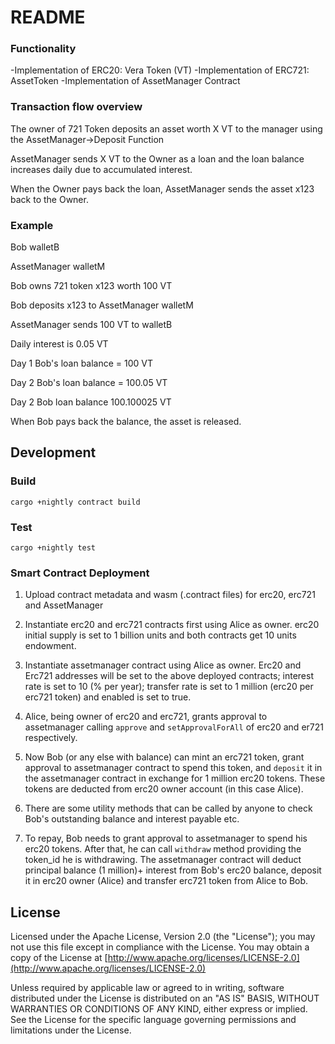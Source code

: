 # README #


###  Functionality ###

-Implementation of ERC20: Vera Token (VT)
-Implementation of ERC721: AssetToken
-Implementation of AssetManager Contract


### Transaction flow overview ###
The owner of 721 Token deposits an asset worth X VT to the manager using the AssetManager->Deposit Function

AssetManager sends X VT to the Owner as a loan and the loan balance increases daily due to accumulated interest. 

When the Owner pays back the loan, AssetManager sends the asset x123 back to the Owner.

### Example ###

Bob  walletB

AssetManager walletM

Bob owns 721 token x123 worth 100 VT

Bob deposits x123 to AssetManager walletM

AssetManager sends 100 VT to walletB

Daily interest is 0.05 VT

Day 1 Bob's loan balance = 100 VT

Day 2 Bob's loan balance = 100.05 VT

Day 2 Bob loan balance 100.100025 VT

When Bob pays back the balance, the asset is released. 

## Development

### Build

```
cargo +nightly contract build
```

### Test

```
cargo +nightly test
```

### Smart Contract Deployment ###

1. Upload contract metadata and wasm (.contract files) for erc20, erc721 and AssetManager

2. Instantiate erc20 and erc721 contracts first using Alice as owner. erc20 initial supply is set to 1 billion units and both contracts get 10 units endowment.

3. Instantiate assetmanager contract using Alice as owner. Erc20 and Erc721 addresses will be set to the above deployed contracts; interest rate is set to 10 (% per year); transfer rate is set to 1 million (erc20 per erc721 token) and enabled is set to true.

4. Alice, being owner of erc20 and erc721, grants approval to assetmanager calling `approve` and `setApprovalForAll` of erc20 and er721 respectively.

5. Now Bob (or any else with balance) can mint an erc721 token, grant approval to assetmanager contract to spend this token, and `deposit` it in the assetmanager contract in exchange for 1 million erc20 tokens. These tokens are deducted from erc20 owner account (in this case Alice). 

6. There are some utility methods that can be called by anyone to check Bob's outstanding balance and interest payable etc.

7. To repay, Bob needs to grant approval to assetmanager to spend his erc20 tokens. After that, he can call `withdraw` method providing the token_id he is withdrawing. The assetmanager contract will deduct principal balance (1 million)+ interest from Bob's erc20 balance, deposit it in erc20 owner (Alice) and transfer erc721 token from Alice to Bob.

## License

Licensed under the Apache License, Version 2.0 (the "License");
you may not use this file except in compliance with the License.
You may obtain a copy of the License at [http://www.apache.org/licenses/LICENSE-2.0](http://www.apache.org/licenses/LICENSE-2.0)

Unless required by applicable law or agreed to in writing, software
distributed under the License is distributed on an "AS IS" BASIS,
WITHOUT WARRANTIES OR CONDITIONS OF ANY KIND, either express or implied.
See the License for the specific language governing permissions and
limitations under the License.
